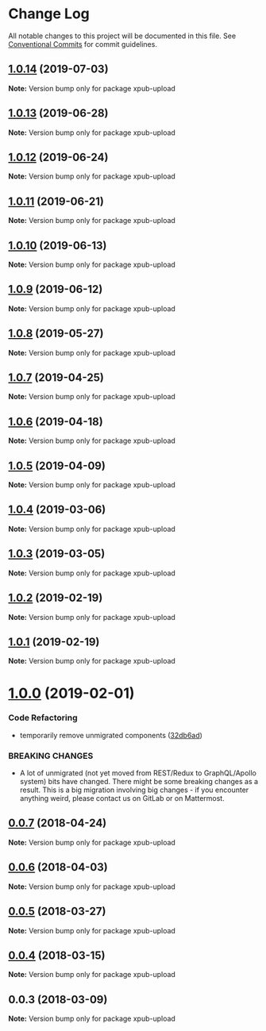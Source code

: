 # Change Log

All notable changes to this project will be documented in this file.
See [Conventional Commits](https://conventionalcommits.org) for commit guidelines.

## [1.0.14](https://gitlab.coko.foundation/pubsweet/pubsweet/compare/xpub-upload@1.0.13...xpub-upload@1.0.14) (2019-07-03)

**Note:** Version bump only for package xpub-upload





## [1.0.13](https://gitlab.coko.foundation/pubsweet/pubsweet/compare/xpub-upload@1.0.12...xpub-upload@1.0.13) (2019-06-28)

**Note:** Version bump only for package xpub-upload





## [1.0.12](https://gitlab.coko.foundation/pubsweet/pubsweet/compare/xpub-upload@1.0.11...xpub-upload@1.0.12) (2019-06-24)

**Note:** Version bump only for package xpub-upload





## [1.0.11](https://gitlab.coko.foundation/pubsweet/pubsweet/compare/xpub-upload@1.0.10...xpub-upload@1.0.11) (2019-06-21)

**Note:** Version bump only for package xpub-upload





## [1.0.10](https://gitlab.coko.foundation/pubsweet/pubsweet/compare/xpub-upload@1.0.9...xpub-upload@1.0.10) (2019-06-13)

**Note:** Version bump only for package xpub-upload





## [1.0.9](https://gitlab.coko.foundation/pubsweet/pubsweet/compare/xpub-upload@1.0.8...xpub-upload@1.0.9) (2019-06-12)

**Note:** Version bump only for package xpub-upload





## [1.0.8](https://gitlab.coko.foundation/pubsweet/pubsweet/compare/xpub-upload@1.0.7...xpub-upload@1.0.8) (2019-05-27)

**Note:** Version bump only for package xpub-upload





## [1.0.7](https://gitlab.coko.foundation/pubsweet/pubsweet/compare/xpub-upload@1.0.6...xpub-upload@1.0.7) (2019-04-25)

**Note:** Version bump only for package xpub-upload





## [1.0.6](https://gitlab.coko.foundation/pubsweet/pubsweet/compare/xpub-upload@1.0.5...xpub-upload@1.0.6) (2019-04-18)

**Note:** Version bump only for package xpub-upload





## [1.0.5](https://gitlab.coko.foundation/pubsweet/pubsweet/compare/xpub-upload@1.0.4...xpub-upload@1.0.5) (2019-04-09)

**Note:** Version bump only for package xpub-upload





## [1.0.4](https://gitlab.coko.foundation/pubsweet/pubsweet/compare/xpub-upload@1.0.3...xpub-upload@1.0.4) (2019-03-06)

**Note:** Version bump only for package xpub-upload





## [1.0.3](https://gitlab.coko.foundation/pubsweet/pubsweet/compare/xpub-upload@1.0.2...xpub-upload@1.0.3) (2019-03-05)

**Note:** Version bump only for package xpub-upload





## [1.0.2](https://gitlab.coko.foundation/pubsweet/pubsweet/compare/xpub-upload@1.0.1...xpub-upload@1.0.2) (2019-02-19)

**Note:** Version bump only for package xpub-upload





## [1.0.1](https://gitlab.coko.foundation/pubsweet/pubsweet/compare/xpub-upload@1.0.0...xpub-upload@1.0.1) (2019-02-19)

**Note:** Version bump only for package xpub-upload





# [1.0.0](https://gitlab.coko.foundation/pubsweet/pubsweet/compare/xpub-upload@0.0.7...xpub-upload@1.0.0) (2019-02-01)


### Code Refactoring

* temporarily remove unmigrated components ([32db6ad](https://gitlab.coko.foundation/pubsweet/pubsweet/commit/32db6ad))


### BREAKING CHANGES

* A lot of unmigrated (not yet moved from REST/Redux to GraphQL/Apollo system) bits
have changed. There might be some breaking changes as a result. This is a big migration involving
big changes - if you encounter anything weird, please contact us on GitLab or on Mattermost.





<a name="0.0.7"></a>
## [0.0.7](https://gitlab.coko.foundation/pubsweet/pubsweet/compare/xpub-upload@0.0.6...xpub-upload@0.0.7) (2018-04-24)




**Note:** Version bump only for package xpub-upload

<a name="0.0.6"></a>
## [0.0.6](https://gitlab.coko.foundation/pubsweet/pubsweet/compare/xpub-upload@0.0.5...xpub-upload@0.0.6) (2018-04-03)




**Note:** Version bump only for package xpub-upload

<a name="0.0.5"></a>
## [0.0.5](https://gitlab.coko.foundation/pubsweet/pubsweet/compare/xpub-upload@0.0.4...xpub-upload@0.0.5) (2018-03-27)




**Note:** Version bump only for package xpub-upload

<a name="0.0.4"></a>
## [0.0.4](https://gitlab.coko.foundation/pubsweet/pubsweet/compare/xpub-upload@0.0.3...xpub-upload@0.0.4) (2018-03-15)




**Note:** Version bump only for package xpub-upload

<a name="0.0.3"></a>

## 0.0.3 (2018-03-09)

**Note:** Version bump only for package xpub-upload
